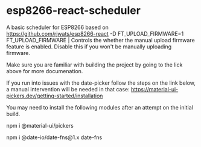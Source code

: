 # esp8266-react-scheduler
A basic scheduler for ESP8266 based on https://github.com/rjwats/esp8266-react
    -D FT_UPLOAD_FIRMWARE=1
FT_UPLOAD_FIRMWARE | Controls the whether the manual upload firmware feature is enabled. Disable this if you won't be manually uploading firmware.

Make sure you are familiar with building the project by going to the lick above for more documenation.

If you run into issues with the date-picker follow the steps on the link below, a manual intervention will be needed in that case:
https://material-ui-pickers.dev/getting-started/installation

You may need to install the following modules after an attempt on the initial build.
<p>npm i @material-ui/pickers
<p>npm i @date-io/date-fns@1.x date-fns
